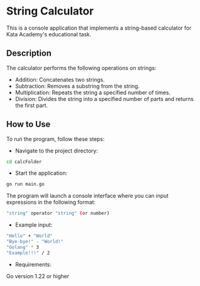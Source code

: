 # String Calculator

This is a console application that implements a string-based calculator for Kata Academy's educational task.

## Description
The calculator performs the following operations on strings:

- Addition: Concatenates two strings.
- Subtraction: Removes a substring from the string.
- Multiplication: Repeats the string a specified number of times.
- Division: Divides the string into a specified number of parts and returns the first part.

## How to Use
To run the program, follow these steps:

- Navigate to the project directory:

```bash
cd calcFolder
```

- Start the application:

```bash
go run main.go
```

The program will launch a console interface where you can input expressions in the following format:

```bash
"string" operator "string" (or number)
```

- Example input:

```bash
"Hello" + "World"
"Bye-bye!" - "World!"
"Golang" * 3
"Example!!!" / 2
```

- Requirements:

Go version 1.22 or higher